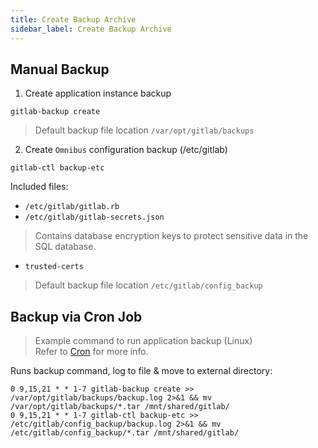 ```yaml
---
title: Create Backup Archive
sidebar_label: Create Backup Archive
---
```


## Manual Backup

1. Create application instance backup

```shell
gitlab-backup create
```

> Default backup file location `/var/opt/gitlab/backups`

2. Create `Omnibus` configuration backup (/etc/gitlab)

```shell
gitlab-ctl backup-etc
```

Included files:

- `/etc/gitlab/gitlab.rb`
- `/etc/gitlab/gitlab-secrets.json`

> Contains database encryption keys to protect sensitive data in the SQL database.

- `trusted-certs`

> Default backup file location `/etc/gitlab/config_backup`

## Backup via Cron Job

> Example command to run application backup (Linux)\
> Refer to [Cron](https://en.wikipedia.org/wiki/Cron) for more info.

Runs backup command, log to file & move to external directory:

```ascii
0 9,15,21 * * 1-7 gitlab-backup create >> /var/opt/gitlab/backups/backup.log 2>&1 && mv /var/opt/gitlab/backups/*.tar /mnt/shared/gitlab/
0 9,15,21 * * 1-7 gitlab-ctl backup-etc >> /etc/gitlab/config_backup/backup.log 2>&1 && mv /etc/gitlab/config_backup/*.tar /mnt/shared/gitlab/
```
